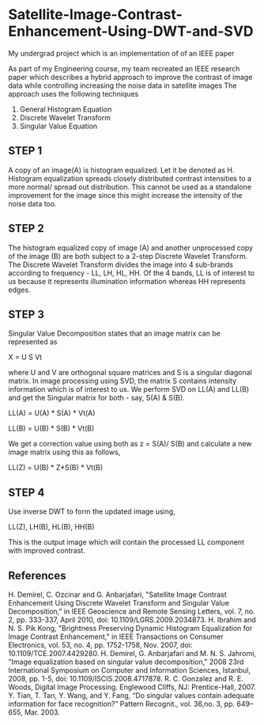 # Satellite-Image-Contrast-Enhancement-Using-DWT-and-SVD
My undergrad project which is an implementation of of an IEEE paper

As part of my Engineering course, my team recreated an IEEE research paper which describes a hybrid approach to improve the contrast of image data while controlling increasing the noise data in  satellite images
 The approach uses the following techniques

1. General Histogram Equation
2. Discrete Wavelet Transform
3. Singular Value Equation


## STEP 1
A copy of an image(A) is histogram equalized. Let it be denoted as H. 
Histogram equalization spreads closely distributed contrast intensities to a more normal/ spread out    distribution.
This cannot be used as a standalone improvement for the image since this might increase the intensity of the noise data too.


## STEP 2
The histogram equalized copy of image (A) and another unprocessed copy of the image (B) are both subject to a 2-step Discrete Wavelet Transform.
The Discrete Wavelet Transform divides the image into 4 sub-brands according to frequency - LL, LH, HL, HH. 
Of the 4 bands, LL is of interest to us because it represents illumination information whereas HH represents edges.


## STEP 3
Singular Value Decomposition states that an image matrix can be represented as 

X  =  U S Vt

where U and V are orthogonal square matrices and S is a singular diagonal matrix. In image processing using SVD, the matrix S contains intensity information which is of interest to us.
We perform SVD on LL(A) and LL(B) and get the Singular matrix for both - say, S(A) & S(B). 

LL(A) = U(A) * S(A) * Vt(A)

LL(B) = U(B) * S(B) * Vt(B)

We get a correction value using both as z = S(A)/ S(B) and calculate a new image matrix using this as follows,

LL(Z) = U(B) * Z*S(B) * Vt(B)

## STEP 4
Use inverse DWT to form the updated image using,

LL(Z), LH(B), HL(B), HH(B)

This is the output image which will contain the processed LL component with improved contrast.

## References
H. Demirel, C. Ozcinar and G. Anbarjafari, "Satellite Image Contrast Enhancement Using Discrete Wavelet Transform and Singular Value Decomposition," in IEEE Geoscience and Remote Sensing Letters, vol. 7, no. 2, pp. 333-337, April 2010, doi: 10.1109/LGRS.2009.2034873.
H. Ibrahim and N. S. Pik Kong, "Brightness Preserving Dynamic Histogram Equalization for Image Contrast Enhancement," in IEEE Transactions on Consumer Electronics, vol. 53, no. 4, pp. 1752-1758, Nov. 2007, doi: 10.1109/TCE.2007.4429280.
H. Demirel, G. Anbarjafari and M. N. S. Jahromi, "Image equalization based on singular value decomposition," 2008 23rd International Symposium on Computer and Information Sciences, Istanbul, 2008, pp. 1-5, doi: 10.1109/ISCIS.2008.4717878.
R. C. Gonzalez and R. E. Woods, Digital Image Processing. Englewood Cliffs, NJ: Prentice-Hall, 2007.
Y. Tian, T. Tan, Y. Wang, and Y. Fang, “Do singular values contain adequate information for face recognition?” Pattern Recognit., vol. 36,no. 3, pp. 649–655, Mar. 2003.

